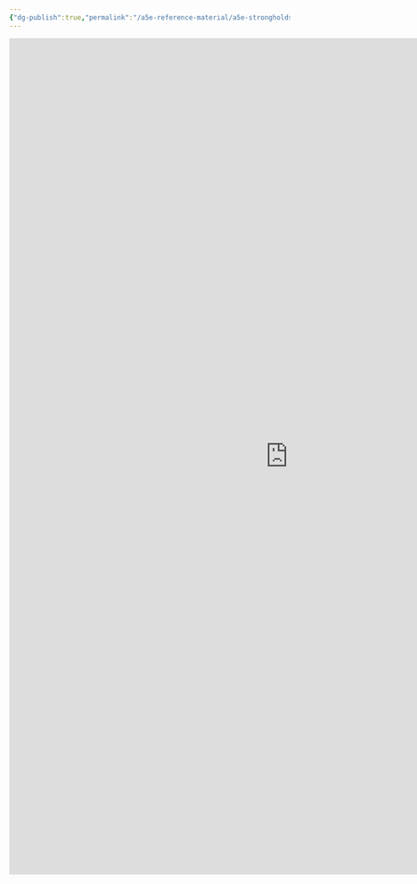 ```yaml
---
{"dg-publish":true,"permalink":"/a5e-reference-material/a5e-strongholds-rules/","tags":["reference"]}
---
```



<iframe src="https://1drv.ms/b/c/0af935b105fdb025/IQRsL2rX1WI-TroUHgdCD6oVAR2lApC6HsudP8Vq2MgXI-Y" width="1000" height="1500" frameborder="0" scrolling="no"> </iframe>
